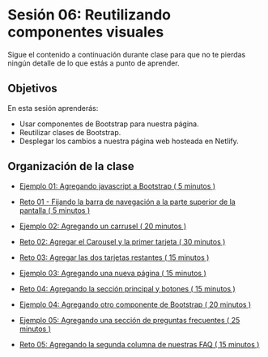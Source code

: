 # Sesión 06: Reutilizando componentes visuales

Sigue el contenido a continuación durante clase para que no te pierdas ningún
detalle de lo que estás a punto de aprender.

## Objetivos

En esta sesión aprenderás:

- Usar componentes de Bootstrap para nuestra página.
- Reutilizar clases de Bootstrap.
- Desplegar los cambios a nuestra página web hosteada en Netlify.

## Organización de la clase

- [Ejemplo 01: Agregando javascript a Bootstrap ( 5 minutos ) ](./Ejemplo-01/README.md)

- [Reto 01 - Fijando la barra de navegación a la parte superior de la pantalla ( 5 minutos ) ](./reto-01/README.md)

- [Ejemplo 02: Agregando un carrusel ( 20 minutos ) ](./Ejemplo-02/README.md)

- [Reto 02: Agregar el Carousel y la primer tarjeta ( 30 minutos ) ](./reto-02/README.md)

- [Reto 03: Agregar las dos tarjetas restantes ( 15 minutos ) ](./reto-03/README.md)

- [Ejemplo 03: Agregando una nueva página ( 15 minutos ) ](./Ejemplo-03/README.md)

- [Reto 04: Agregando la sección principal y botones ( 15 minutos ) ](./reto-04/README.md)

- [Ejemplo 04: Agregando otro componente de Bootstrap ( 20 minutos ) ](./Ejemplo-04/README.md)

- [Ejemplo 05: Agregando una sección de preguntas frecuentes ( 25 minutos ) ](./Ejemplo-05/README.md)

- [Reto 05: Agregando la segunda columna de nuestras FAQ ( 15 minutos ) ](./reto-05/README.md)
